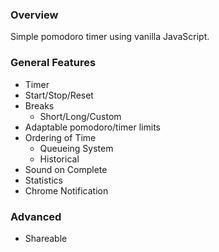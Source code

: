 ### Overview

Simple pomodoro timer using vanilla JavaScript.


### General Features

- Timer 
- Start/Stop/Reset
- Breaks
  - Short/Long/Custom
- Adaptable pomodoro/timer limits
- Ordering of Time
  - Queueing System
  - Historical
- Sound on Complete
- Statistics
- Chrome Notification

### Advanced
- Shareable